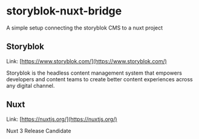 # storyblok-nuxt-bridge

A simple setup connecting the storyblok CMS to a nuxt project

## Storyblok

Link: [https://www.storyblok.com/](https://www.storyblok.com/)

Storyblok is the headless content management system that empowers developers and content teams to create better content experiences across any digital channel.

## Nuxt

Link: [https://nuxtjs.org/](https://nuxtjs.org/)

Nuxt 3 Release Candidate
